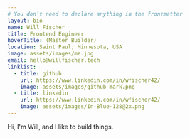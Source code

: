 ```yaml
---
# You don’t need to declare anything in the frontmatter
layout: bio
name: Will Fischer
title: Frontend Engineer
hoverTitle: (Master Builder)
location: Saint Paul, Minnesota, USA
image: assets/images/me.jpg
email: hello@willfischer.tech
linklist:
  - title: github
    url: https://www.linkedin.com/in/wfischer42/
    image: assets/images/github-mark.png
  - title: linkedin
    url: https://www.linkedin.com/in/wfischer42/
    image: assets/images/In-Blue-128@2x.png
---
```


Hi, I'm Will, and I like to build things.

  <!-- - site: github
    url:
    image:  -->
